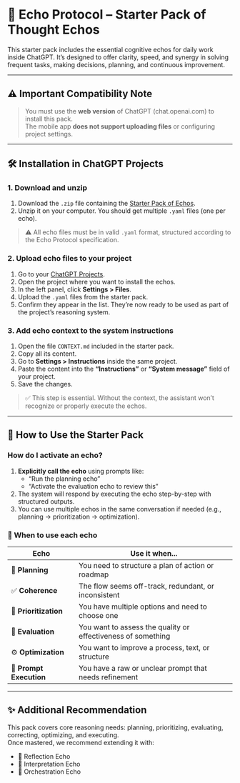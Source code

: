# 🧠 Echo Protocol – Starter Pack of Thought Echos

This starter pack includes the essential cognitive echos for daily work inside ChatGPT. It’s designed to offer clarity, speed, and synergy in solving frequent tasks, making decisions, planning, and continuous improvement.

---

## ⚠️ Important Compatibility Note

> You must use the **web version** of ChatGPT (chat.openai.com) to install this pack.  
> The mobile app **does not support uploading files** or configuring project settings.

---

## 🛠️ Installation in ChatGPT Projects

### 1. Download and unzip

1. Download the `.zip` file containing the [Starter Pack of Echos](./starter-pack.zip).
2. Unzip it on your computer. You should get multiple `.yaml` files (one per echo).

> ⚠️ All echo files must be in valid `.yaml` format, structured according to the Echo Protocol specification.

### 2. Upload echo files to your project

1. Go to your [ChatGPT Projects](https://chat.openai.com/gpts/editor).
2. Open the project where you want to install the echos.
3. In the left panel, click **Settings > Files**.
4. Upload the `.yaml` files from the starter pack.
5. Confirm they appear in the list. They’re now ready to be used as part of the project’s reasoning system.

### 3. Add echo context to the system instructions

1. Open the file `CONTEXT.md` included in the starter pack.
2. Copy all its content.
3. Go to **Settings > Instructions** inside the same project.
4. Paste the content into the **“Instructions”** or **“System message”** field of your project.
5. Save the changes.

> ✅ This step is essential. Without the context, the assistant won’t recognize or properly execute the echos.

---

## 📘 How to Use the Starter Pack

### How do I activate an echo?

1. **Explicitly call the echo** using prompts like:
   - “Run the planning echo”
   - “Activate the evaluation echo to review this”
2. The system will respond by executing the echo step-by-step with structured outputs.
3. You can use multiple echos in the same conversation if needed (e.g., planning → prioritization → optimization).

### 🧠 When to use each echo

| Echo                    | Use it when...                                               |
| ----------------------- | ------------------------------------------------------------ |
| 🧭 **Planning**         | You need to structure a plan of action or roadmap            |
| ✅ **Coherence**        | The flow seems off-track, redundant, or inconsistent         |
| 🔢 **Prioritization**   | You have multiple options and need to choose one             |
| 🧪 **Evaluation**       | You want to assess the quality or effectiveness of something |
| ⚙️ **Optimization**     | You want to improve a process, text, or structure            |
| 🔁 **Prompt Execution** | You have a raw or unclear prompt that needs refinement       |

---

## ✨ Additional Recommendation

This pack covers core reasoning needs: planning, prioritizing, evaluating, correcting, optimizing, and executing.  
Once mastered, we recommend extending it with:

- 🧘 Reflection Echo
- 🧠 Interpretation Echo
- 🧩 Orchestration Echo
